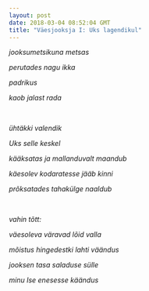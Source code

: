 ```yaml
---
layout: post
date: 2018-03-04 08:52:04 GMT
title: "Väesjooksja I: Uks lagendikul"
---
```

<p><i>jooksumetsikuna metsas<br></i></p><p><i>perutades nagu ikka</i></p><p><i>padrikus </i></p><p><i>kaob jalast rada</i></p><p><i><br></i></p><p><i>ühtäkki valendik</i></p><p><i>Uks selle keskel</i></p><p><i>kääksatas ja mallanduvalt maandub</i></p><p><i>käesolev kodaratesse jääb kinni</i></p><p><i>prõksatades tahakülge naaldub</i></p><p><i><br></i></p><p><i>vahin tõtt:</i></p><p><i>väesoleva väravad lõid valla</i></p><p><i>mõistus hingedestki lahti väändus</i></p><p><i>jooksen tasa saladuse sülle </i></p><p><i>minu Ise enesesse käändus</i></p>